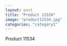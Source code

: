 ```yaml
---
layout: post
title: "Product 11534"
image: "product11534.jpg"
categories: "category1"
---
```

Product 11534
